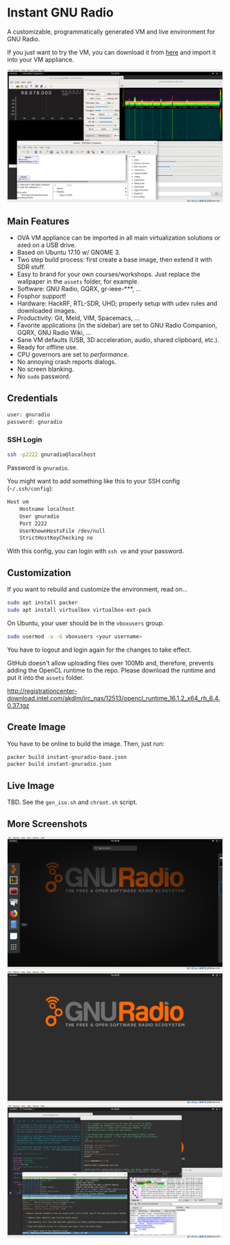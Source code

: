 # Instant GNU Radio

A customizable, programmatically generated VM and live environment for GNU Radio.

If you just want to try the VM, you can download it from [here](https://www.fleark.de/instant-gnuradio.ova) and import it into your VM appliance.

![Screenshot](screen2.png)

## Main Features

- OVA VM appliance can be imported in all main virtualization solutions or `dd`ed on a USB drive.
- Based on Ubuntu 17.10 w/ GNOME 3.
- Two step build process: first create a base image, then extend it with SDR stuff.
- Easy to brand for your own courses/workshops. Just replace the wallpaper in the `assets` folder, for example.
- Software: GNU Radio, GQRX, gr-ieee-***, ...
- Fosphor support!
- Hardware: HackRF, RTL-SDR, UHD; properly setup with udev rules and downloaded images.
- Productivity: Git, Meld, VIM, Spacemacs, ...
- Favorite applications (in the sidebar) are set to GNU Radio Companion, GQRX, GNU Radio Wiki, ...
- Sane VM defaults (USB, 3D acceleration, audio, shared clipboard, etc.).
- Ready for offline use.
- CPU governors are set to *performance*.
- No annoying crash reports dialogs.
- No screen blanking.
- No `sudo` password.

## Credentials

``` bash
user: gnuradio
password: gnuradio
```

### SSH Login

``` bash
ssh -p2222 gnuradio@localhost
```

Password is `gnuradio`.

You might want to add something like this to your SSH config (`~/.ssh/config`):

``` bash
Host vm
	Hostname localhost
	User gnuradio
	Port 2222
	UserKnownHostsFile /dev/null
	StrictHostKeyChecking no
```

With this config, you can login with `ssh vm` and your password.


## Customization

If you want to rebuild and customize the environment, read on...

```bash
sudo apt install packer
sudo apt install virtualbox virtualbox-ext-pack
```

On Ubuntu, your user should be in the `vboxusers` group.

``` bash
sudo usermod -a -G vboxusers <your username>
```

You have to logout and login again for the changes to take effect.

GitHub doesn't allow uploading files over 100Mb and, therefore, prevents adding the OpenCL runtime to the repo.
Please download the runtime and put it into the `assets` folder.

http://registrationcenter-download.intel.com/akdlm/irc_nas/12513/opencl_runtime_16.1.2_x64_rh_6.4.0.37.tgz


## Create Image

You have to be online to build the image.
Then, just run:

``` bash
packer build instant-gnuradio-base.json
packer build instant-gnuradio.json
```

## Live Image

TBD. See the `gen_iso.sh` and `chroot.sh` script.

## More Screenshots
![Screenshot](screen1.png)
![Screenshot](screen3.png)
![Screenshot](screen4.png)
